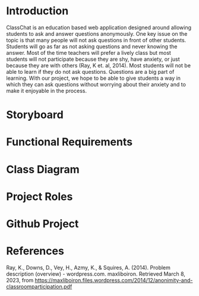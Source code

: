 # Introduction

ClassChat is an education based web application designed around allowing students to ask and answer questions anonymously. One key issue on the topic is that many people will not ask questions in front of other students. Students will go as far as not asking questions and never knowing the answer. Most of the time teachers will prefer a lively class but most students will not participate because they are shy, have anxiety, or just because they are with others (Ray, K et. al, 2014). Most students will not be able to learn if they do not ask questions. Questions are a big part of learning. With our project, we hope to be able to give students a way in which they can ask questions without worrying about their anxiety and to make it enjoyable in the process.

# Storyboard

# Functional Requirements

# Class Diagram

# Project Roles

# Github Project

# References

Ray, K., Downs, D., Vey, H., Azmy, K., & Squires, A. (2014). Problem description (overview) - wordpress.com. maxliboiron. Retrieved March 8, 2023, from https://maxliboiron.files.wordpress.com/2014/12/anonimity-and-classroomparticipation.pdf
